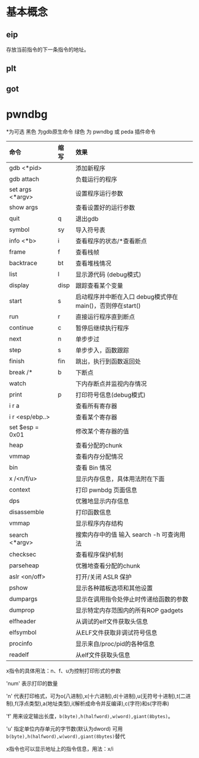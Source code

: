 # 基本概念

## eip

存放当前指令的下一条指令的地址。

## plt

## got

# pwndbg

*为可选 黑色 为gdb原生命令 绿色 为 pwndbg 或 peda 插件命令

| 命令                | 缩写 | 效果                                                      |
| :------------------ | :--- | :-------------------------------------------------------- |
| gdb <file> <*pid>   |      | 添加新程序                                                |
| gdb attach <pid>    |      | 负载运行的程序                                            |
| set args <*argv>    |      | 设置程序运行参数                                          |
| show args           |      | 查看设置好的运行参数                                      |
| quit                | q    | 退出gdb                                                   |
| symbol <file>       | sy   | 导入符号表                                                |
| info <*b>           | i    | 查看程序的状态/*查看断点                                  |
| frame               | f    | 查看栈帧                                                  |
| backtrace           | bt   | 查看堆栈情况                                              |
| list                | l    | 显示源代码 (debug模式)                                    |
| display             | disp | 跟踪查看某个变量                                          |
| start               | s    | 启动程序并中断在入口 debug模式停在main()，否则停在start() |
| run                 | r    | 直接运行程序直到断点                                      |
| continue            | c    | 暂停后继续执行程序                                        |
| next                | n    | 单步步过                                                  |
| step                | s    | 单步步入，函数跟踪                                        |
| finish              | fin  | 跳出，执行到函数返回处                                    |
| break /*<addr>      | b    | 下断点                                                    |
| watch               |      | 下内存断点并监视内存情况                                  |
| print               | p    | 打印符号信息(debug模式)                                   |
| i r a               |      | 查看所有寄存器                                            |
| i r <esp/ebp..>     |      | 查看某个寄存器                                            |
| set $esp = 0x01     |      | 修改某个寄存器的值                                        |
| heap                |      | 查看分配的chunk                                           |
| vmmap               |      | 查看内存分配情况                                          |
| bin                 |      | 查看 Bin 情况                                             |
| x /<num><n/f/u>     |      | 显示内存信息，具体用法附在下面                            |
| context             |      | 打印 pwnbdg 页面信息                                      |
| dps <addr>          |      | 优雅地显示内存信息                                        |
| disassemble <func>  |      | 打印函数信息                                              |
| vmmap               |      | 显示程序内存结构                                          |
| search <*argv>      |      | 搜索内存中的值 输入 search -h 可查询用法                  |
| checksec            |      | 查看程序保护机制                                          |
| parseheap           |      | 优雅地查看分配的chunk                                     |
| aslr <on/off>       |      | 打开/关闭 ASLR 保护                                       |
| pshow               |      | 显示各种踏板选项和其他设置                                |
| dumpargs <num>      |      | 显示在调用指令处停止时传递给函数的参数                    |
| dumprop <from> <to> |      | 显示特定内存范围内的所有ROP gadgets                       |
| elfheader           |      | 从调试的elf文件获取头信息                                 |
| elfsymbol           |      | 从ELF文件获取非调试符号信息                               |
| procinfo            |      | 显示来自/proc/pid的各种信息                               |
| readelf             |      | 从elf文件获取头信息                                       |

x指令的具体用法：n、f、u为控制打印形式的参数

'num' 表示打印的数量

'n' 代表打印格式，可为o(八进制),x(十六进制),d(十进制),u(无符号十进制),t(二进制),f(浮点类型),a(地址类型),i(解析成命令并反编译),c(字符)和s(字符串)

'f' 用来设定输出长度，`b(byte),h(halfword),w(word),giant(8bytes)`。

'u' 指定单位内存单元的字节数(默认为dword) 可用`b(byte),h(halfword),w(word),giant(8bytes)`替代

x指令也可以显示地址上的指令信息，用法：x/i
